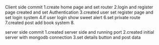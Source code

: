 Client side commit
1.create home page and set router
2.login and register page created and set Authentication 
3.created user set register page and set login system
4.if user login show sweet alert 
6.set private route
7.created post add book system 
8.





server side commit
1.created server side and running port
2.created initial server with mongodb connection
3.set details button and post data
